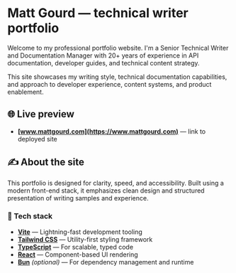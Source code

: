 # Matt Gourd — technical writer portfolio

Welcome to my professional portfolio website. I'm a Senior Technical Writer and Documentation Manager with 20+ years of experience in API documentation, developer guides, and technical content strategy.

This site showcases my writing style, technical documentation capabilities, and approach to developer experience, content systems, and product enablement.

## 🌐 Live preview

- **[www.mattgourd.com](https://www.mattgourd.com)** — link to deployed site

## ✍️ About the site

This portfolio is designed for clarity, speed, and accessibility. Built using a modern front-end stack, it emphasizes clean design and structured presentation of writing samples and experience.

### 🔧 Tech stack

- **[Vite](https://vitejs.dev/)** — Lightning-fast development tooling
- **[Tailwind CSS](https://tailwindcss.com/)** — Utility-first styling framework
- **[TypeScript](https://www.typescriptlang.org/)** — For scalable, typed code
- **[React](https://reactjs.org/)** — Component-based UI rendering
- **[Bun](https://bun.sh/)** *(optional)* — For dependency management and runtime
